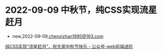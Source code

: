 # 2022-09-09 中秋节，纯CSS实现流星赶月
- new,2022-09-09,chenxizhan1995@163.com

[纯CSS实现“流星赶月”，祝大家中秋节快乐 - 公众号-web前端进阶](https://www.cnblogs.com/zdsdididi/p/16671823.html)
